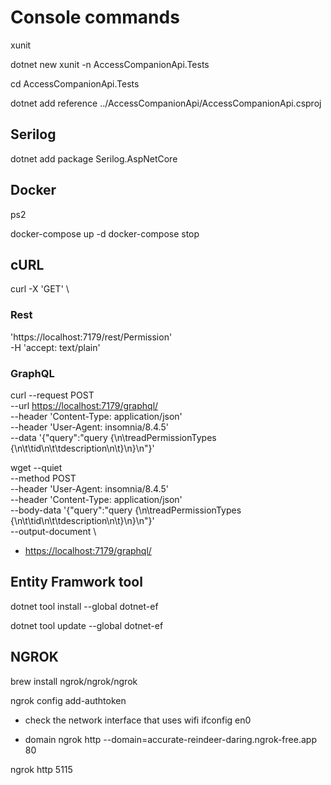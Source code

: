 # Console commands

 xunit

dotnet new xunit -n AccessCompanionApi.Tests

cd AccessCompanionApi.Tests

dotnet add reference ../AccessCompanionApi/AccessCompanionApi.csproj

## Serilog

dotnet add package Serilog.AspNetCore

## Docker

ps2

docker-compose up -d
docker-compose stop

## cURL

curl -X 'GET' \

### Rest

  'https://localhost:7179/rest/Permission' \
  -H 'accept: text/plain'

### GraphQL

  curl --request POST \
  --url <https://localhost:7179/graphql/> \
  --header 'Content-Type: application/json' \
  --header 'User-Agent: insomnia/8.4.5' \
  --data '{"query":"query {\n\treadPermissionTypes {\n\t\tid\n\t\tdescription\n\t}\n}\n"}'

  wget --quiet \
  --method POST \
  --header 'User-Agent: insomnia/8.4.5' \
  --header 'Content-Type: application/json' \
  --body-data '{"query":"query {\n\treadPermissionTypes {\n\t\tid\n\t\tdescription\n\t}\n}\n"}' \
  --output-document \

- <https://localhost:7179/graphql/>

## Entity Framwork tool

dotnet tool install --global dotnet-ef

dotnet tool update --global dotnet-ef

## NGROK

brew install ngrok/ngrok/ngrok

ngrok config add-authtoken <token>

- check the network interface that uses wifi
ifconfig en0

- domain
ngrok http --domain=accurate-reindeer-daring.ngrok-free.app 80

ngrok http 5115
